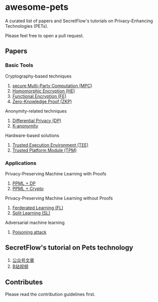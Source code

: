 # awesome-pets

A curated list of papers and SecretFlow's tutorials on Privacy-Enhancing Technologies (PETs). 

Please feel free to open a pull request.

## Papers

### Basic Tools

Cryptography-based techniques

1. [secure Multi-Party Computation (MPC)](papers/mpc.md)
2. [Homomorphic Encryption (HE)](papers/he.md)
3. [Functional Encryption (FE)](papers/fe.md)
4. [Zero-Knowledge Proof (ZKP)](papers/zkp.md)

Anonymity-related techniques

1. [Differential Privacy (DP)](papers/dp.md)
2. [K-anonymity](papers/k-anonymity.md)

Hardware-based solutions

1. [Trusted Execution Environment (TEE)](papers/tee.md)
2. [Trusted Platform Module (TPM)](papers/tpm.md)

### Applications

Privacy-Preserving Machine Learning with Proofs 

1. [PPML + DP](papers/ppml_dp.md)
2. [PPML + Crypto](papers/ppml_crypto.md)

Privacy-Preserving Machine Learning without Proofs

1. [Ferderated Learning (FL)](papers/fl.md)
2. [Split Learning (SL)](papers/sl.md)

Adversarial machine learning

1. [Poisoning attack](papers/poison.md)



## SecretFlow's tutorial on Pets technology

1. [公众号文章](tutorials/wechat.md)
2. [B站视频](tutorials/bilibili.md) 


## Contributes

Please read the contribution guidelines first.
